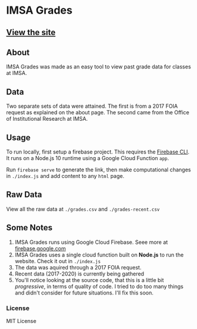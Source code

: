 # IMSA Grades
## [View the site](https://imsagrades.com)

## About
IMSA Grades was made as an easy tool to view past grade data for classes at IMSA.

## Data
Two separate sets of data were attained. The first is from a 2017 FOIA request as explained on the about page. The second came from the Office of Institutional Research at IMSA.

## Usage
To run locally, first setup a firebase project. This requires the [Firebase CLI](https://firebase.google.com/docs/cli). It runs on a Node.js 10 runtime using a Google Cloud Function `app`.

Run `firebase serve` to generate the link, then make computational changes in `./index.js` and add content to any `html` page.

## Raw Data
View all the raw data at `./grades.csv` and `./grades-recent.csv`

## Some Notes
  1. IMSA Grades runs using Google Cloud Firebase. Seee more at [firebase.google.com](https://firebase.google.com)
  2. IMSA Grades uses a single cloud function built on **Node.js** to run the website. Check it out in  ```./index.js```
  3. The data was aquired through a 2017 FOIA request.
  4. Recent data (2017-2020) is currently being gathered
  5. You'll notice looking at the source code, that this is a little bit *progressive*, in terms of quality of code. I tried to do too many things and didn't consider for future situations. I'll fix this soon.

### License
MIT License
